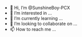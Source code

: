 - 👋 Hi, I’m @SunshineBoy-PCX
- 👀 I’m interested in ...
- 🌱 I’m currently learning ...
- 💞️ I’m looking to collaborate on ...
- 📫 How to reach me ...

<!---
SunshineBoy-PCX/SunshineBoy-PCX is a ✨ special ✨ repository because its `README.md` (this file) appears on your GitHub profile.
You can click the Preview link to take a look at your changes.
--->
